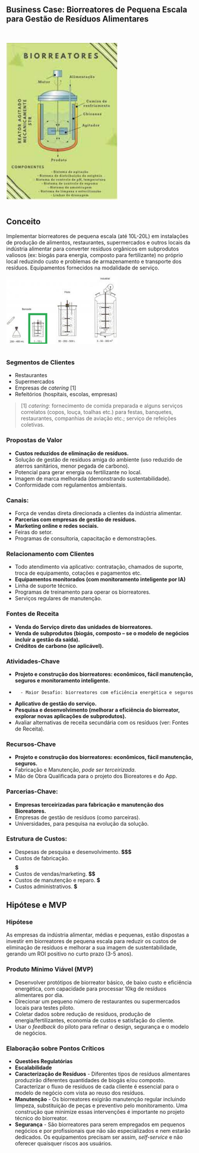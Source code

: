 ## **Business Case: Biorreatores de Pequena Escala para Gestão de Resíduos Alimentares**
<br>
<br>

<img src="https://github.com/Rogerio-mack/work/raw/refs/heads/main/biorreatores2.jfif" width=300, align="center">

<br>
<br>

## **Conceito** 

Implementar biorreatores de pequena escala (até 10L-20L) em instalações de produção de alimentos, restaurantes, 
supermercados e outros locais da indústria alimentar para converter resíduos orgânicos em subprodutos valiosos 
(ex: biogás para energia, composto para fertilizante) no próprio local reduzindo custo e problemas de armazenamento e transporte dos
resíduos. Equipamentos fornecidos na modalidade de serviço.

<img src="https://github.com/Rogerio-mack/work/raw/refs/heads/main/biorreatores.jfif" width=300, align="center">

<br>
<br>

###   **Segmentos de Clientes**
*   Restaurantes
*   Supermercados
*   Empresas de *catering* [1]
*   Refeitórios (hospitais, escolas, empresas)

> [1] *catering*: fornecimento de comida preparada e alguns serviços correlatos (copos, louça, toalhas etc.) para festas, banquetes, restaurantes, companhias de aviação etc.; serviço de refeições coletivas.

### **Propostas de Valor**
*   **Custos reduzidos de eliminação de resíduos.**
*   Solução de gestão de resíduos amiga do ambiente (uso reduzido de aterros sanitários, menor pegada de carbono).
*   Potencial para gerar energia ou fertilizante no local.
*   Imagem de marca melhorada (demonstrando sustentabilidade).
*   Conformidade com regulamentos ambientais.

### **Canais:**
*   Força de vendas direta direcionada a clientes da indústria alimentar.
*   **Parcerias com empresas de gestão de resíduos.**
*   **Marketing online e redes sociais.**
*   Feiras do setor.
*   Programas de consultoria, capacitação e demonstrações.

### **Relacionamento com Clientes**
*   Todo atendimento via aplicativo: contratação, chamados de suporte, troca de equipamento, cotações e pagamentos etc.
*   **Equipamentos monitorados (com monitoramento inteligente por IA)**
*   Linha de suporte técnico.
*   Programas de treinamento para operar os biorreatores.
*   Serviços regulares de manutenção.

### **Fontes de Receita**
*   **Venda do Serviço direto das unidades de biorreatores.**
*   **Venda de subprodutos (biogás, composto – se o modelo de negócios incluir a gestão da saída).**
*   **Créditos de carbono (se aplicável).**

### **Atividades-Chave**
*   **Projeto e construção dos biorreatores: econômicos, fácil manutenção, seguros e monitoramento inteligente.**
*       - Maior Desafio: biorreatores com eficiência energética e seguros
*   **Aplicativo de gestão do serviço.**
*   **Pesquisa e desenvolvimento (melhorar a eficiência do biorreator, explorar novas aplicações de subprodutos).**
*   Avaliar alternativas de receita secundária com os resíduos (ver: Fontes de Receita).

### **Recursos-Chave**
*   **Projeto e construção dos biorreatores: econômicos, fácil manutenção, seguros.** 
*   Fabricação e Manutenção, *pode ser terceirizada*.
*   Mão de Obra Qualificada para o projeto dos Bioreatores e do App.
    
### **Parcerias-Chave:**
*   **Empresas terceirizadas para fabricação e manutenção dos Bioreatores.**
*   Empresas de gestão de resíduos (como parceiras).
*   Universidades, para pesquisa na evolução da solução. 

### **Estrutura de Custos:**
*   Despesas de pesquisa e desenvolvimento. **$$$**
*   Custos de fabricação. **$$$$$**
*   Custos de vendas/marketing. **$$**
*   Custos de manutenção e reparo. **$**
*   Custos administrativos. **$**

## **Hipótese e MVP**

### **Hipótese** 
As empresas da indústria alimentar, médias e pequenas, estão dispostas a investir em biorreatores de pequena escala para reduzir os custos de eliminação de resíduos e melhorar a sua imagem de sustentabilidade, gerando um ROI positivo no curto prazo (3-5 anos).
   
###  **Produto Mínimo Viável (MVP)**
*   Desenvolver protótipos de biorreator básico, de baixo custo e eficiência energética, com capacidade para processar 10kg de resíduos alimentares por dia.
*   Direcionar um pequeno número de restaurantes ou supermercados locais para testes piloto.
*   Coletar dados sobre redução de resíduos, produção de energia/fertilizantes, economia de custos e satisfação do cliente.
*   Usar o *feedback* do piloto para refinar o design, segurança e o modelo de negócios.

### **Elaboração sobre Pontos Críticos**
*   **Questões Regulatórias** 
*   **Escalabilidade** 
*   **Caracterização de Resíduos**
        - Diferentes tipos de resíduos alimentares produzirão diferentes quantidades de biogás e/ou composto. Caracterizar o fluxo de resíduos de cada cliente é essencial para o modelo de negócio com vista ao reuso dos resíduos.
*   **Manutenção**
        - Os biorreatores exigirão manutenção regular incluindo limpeza, substituição de peças e preventivo pelo monitoramento. Uma construção que minimize essas intervenções é importante no projeto técnico do biorreator.
*   **Segurança**
        - São biorreatores para serem empregados em pequenos negócios e por profissionais que não são especializados e nem estarão dedicados. Os equipamentos precisam ser assim, *self-service* e não oferecer quaisquer riscos aos usuários. 
    

